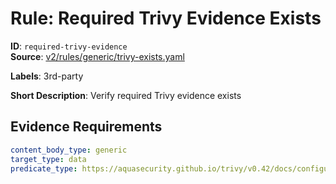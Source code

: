 # Rule: Required Trivy Evidence Exists

**ID**: `required-trivy-evidence`  
**Source**: [v2/rules/generic/trivy-exists.yaml](scribe-public/sample-policies.git/v2/rules/generic/trivy-exists.yaml)  

**Labels**: 3rd-party

**Short Description**: Verify required Trivy evidence exists

## Evidence Requirements

```yaml
content_body_type: generic
target_type: data
predicate_type: https://aquasecurity.github.io/trivy/v0.42/docs/configuration/reporting/#json
```
